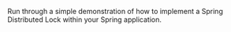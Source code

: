 Run through a simple demonstration of how to implement a Spring Distributed Lock within your Spring application.
